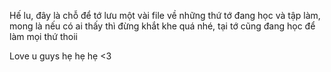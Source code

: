 Hế lu, đây là chỗ để tớ lưu một vài file về những thứ tớ đang học và tập làm, mong là nếu có ai thấy thì đừng khắt khe quá nhé, tại tớ cũng đang học để làm mọi thứ thoii

Love u guys hẹ hẹ hẹ <3
